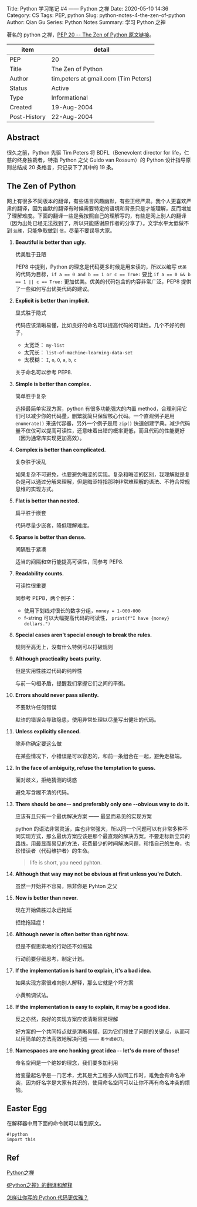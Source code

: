 Title: Python 学习笔记 #4 —— Python 之禅
Date: 2020-05-10 14:36
Category: CS
Tags: PEP, python
Slug: python-notes-4-the-zen-of-python
Author: Qian Gu
Series: Python Notes
Summary: 学习 Python 之禅

著名的 python 之禅，[PEP 20 -- The Zen of Python 原文链接][PEP20]。

[PEP20]: https://www.python.org/dev/peps/pep-0020/

| item | detail |
| ---- | ------ |
| PEP  |  20    |
| Title | The Zen of Python |
| Author | tim.peters at gmail.com (Tim Peters) |
| Status | Active |
| Type | Informational |
| Created | 19-Aug-2004 |
| Post-History | 22-Aug-2004 |

## Abstract

很久之前，Python 先驱 Tim Peters 将 BDFL（Benevolent director for life，仁慈的终身独裁者，特指 Python 之父 Guido van Rossum）的 Python 设计指导原则总结成 20 条格言，只记录下了其中的 19 条。

## The Zen of Python

网上有很多不同版本的翻译，有些语言风趣幽默，有些正经严肃。我个人更喜欢严肃的翻译，因为幽默的翻译有时候需要特定的语境和背景只是才能理解，反而增加了理解难度。下面的翻译一些是我按照自己的理解写的，有些是网上别人的翻译（因为出处已经无法找到了，所以只能感谢原作者的分享了）。文学水平太低做不到 `达雅`，只能争取做到 `信`，尽量不要误导大家。

1. **Beautiful is better than ugly.**

    优美胜于丑陋

    PEP8 中提到，Python 的理念是代码更多时候是用来读的，所以以编写 `优美` 的代码为目标，`if a == 0 and b == 1 or c == True:` 要比 `if a == 0 && b == 1 || c == True:` 更加优美。优美的代码包含的内容非常广泛，PEP8 提供了一些如何写出优美代码的建议。

2. **Explicit is better than implicit.**

    显式胜于隐式

    代码应该清晰易懂，比如良好的命名可以提高代码的可读性。几个不好的例子，

    + 太宽泛： `my-list`
    + 太冗长： `list-of-machine-learning-data-set`
    + 太模糊： `I`, `o`, `O`, `a`, `b`, `c`

    关于命名可以参考 PEP8.

3. **Simple is better than complex.**

    简单胜于复杂

    选择最简单实现方案，python 有很多功能强大的内置 method，合理利用它们可以减少你的代码量，删繁就简只保留核心代码。一个直观例子是用 `enumerate()` 来迭代容器，另外一个例子是用 `zip()` 快速创建字典。减少代码量不仅仅可以提高可读性，还意味着出错的概率更低，而且代码的性能更好（因为通常库实现更加高效）。

4. **Complex is better than complicated.**

    复杂胜于凌乱

    如果复杂不可避免，也要避免晦涩的实现。复杂和晦涩的区别，我理解就是复杂是可以通过分解来理解，但是晦涩特指那种非常难理解的语法、不符合常规思维的实现方式。

5. **Flat is better than nested.**

    扁平胜于嵌套

    代码尽量少嵌套，降低理解难度。

6. **Sparse is better than dense.**

    间隔胜于紧凑

    适当的间隔和空行能提高可读性，同参考 PEP8.

7. **Readability counts.**

    可读性很重要

    同参考 PEP8，两个例子：

    + 使用下划线对很长的数字分组，`money = 1-000-000`
    + f-string 可以大幅提高代码的可读性， `print(f"I have {money} dollars.")`

8. **Special cases aren't special enough to break the rules.**

    规则至高无上，没有什么特例可以打破规则


9. **Although practicality beats purity.**

    但是实用性胜过代码的纯粹性

    与前一句相矛盾，提醒我们掌握它们之间的平衡。

10. **Errors should never pass silently.**

    不要默许任何错误

    默许的错误会导致隐患，使用异常处理以尽量写出健壮的代码。

11. **Unless explicitly silenced.**

    除非你确定要这么做

    在某些情况下，小错误是可以容忍的，和前一条组合在一起，避免走极端。

12. **In the face of ambiguity, refuse the temptation to guess.**

    面对歧义，拒绝猜测的诱惑

    避免写含糊不清的代码。

13. **There should be one-- and preferably only one --obvious way to do it.**

    应该有且只有一个最优解决方案 —— 最显而易见的实现方案

    python 的语法非常灵活，库也非常强大，所以同一个问题可以有非常多种不同实现方式，那么最优方案应该是那个最直观的解决方案。不要走标新立异的路线，用最显而易见的方法，花费最少的时间解决问题，珍惜自己的生命，也珍惜读者（代码维护者）的生命。

    > life is short, you need pyhton.

14. **Although that way may not be obvious at first unless you're Dutch.**

    虽然一开始并不容易，除非你是 Pyhton 之父

15. **Now is better than never.**

    现在开始做胜过永远拖延

    拒绝拖延症！

16. **Although never is often better than *right* now.**

    但是不假思索地的行动还不如拖延

    行动前要仔细思考，制定计划。

17. **If the implementation is hard to explain, it's a bad idea.**

    如果实现方案很难向别人解释，那么它就是个坏方案

    小黄鸭调试法。

18. **If the implementation is easy to explain, it may be a good idea.**

    反之亦然，良好的实现方案应该清晰容易理解

    好方案的一个共同特点就是清晰易懂，因为它们抓住了问题的关键点，从而可以用简单的方法高效地解决问题 —— `奥卡姆剃刀`。

19. **Namespaces are one honking great idea -- let's do more of those!**

    命名空间是一个绝妙的理念，我们要多加利用

    给变量起名字是一门艺术，尤其是大工程多人协同工作时，难免会有命名冲突，因为好名字是大家有共识的，使用命名空间可以让你不再有命名冲突的烦恼。

## Easter Egg

在解释器中用下面的命令就可以看到原文。

```
#!python
import this
```

## Ref

[Python之禅](https://liuwynn.github.io/2019/04/24/Python%E4%B9%8B%E7%A6%85/)

[《Python之禅》的翻译和解释](https://blog.csdn.net/lanphaday/article/details/2151918)

[怎样让你写的 Python 代码更优雅？](https://www.infoq.cn/article/e5FEa0D6JFADgKkHVyuE)
